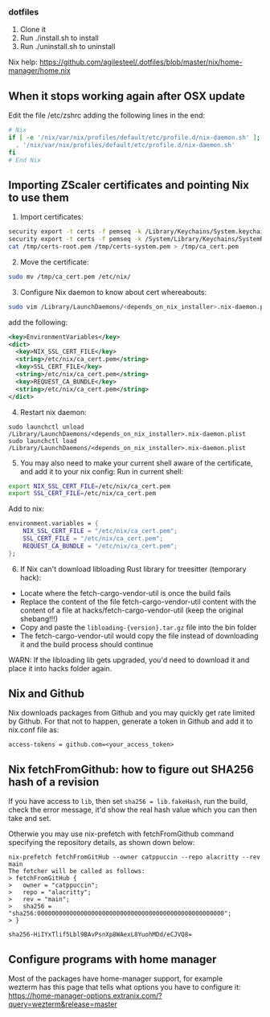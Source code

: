 ### dotfiles

1. Clone it
2. Run ./install.sh to install
3. Run ./uninstall.sh to uninstall

Nix help:
https://github.com/agilesteel/.dotfiles/blob/master/nix/home-manager/home.nix

## When it stops working again after OSX update

Edit the file /etc/zshrc adding the following lines in the end:

```bash
# Nix
if [ -e '/nix/var/nix/profiles/default/etc/profile.d/nix-daemon.sh' ]; then
  . '/nix/var/nix/profiles/default/etc/profile.d/nix-daemon.sh'
fi
# End Nix
```

## Importing ZScaler certificates and pointing Nix to use them

1. Import certificates:
```bash
security export -t certs -f pemseq -k /Library/Keychains/System.keychain -o /tmp/certs-system.pem
security export -t certs -f pemseq -k /System/Library/Keychains/SystemRootCertificates.keychain -o /tmp/certs-root.pem
cat /tmp/certs-root.pem /tmp/certs-system.pem > /tmp/ca_cert.pem
```

2. Move the certificate:
```bash
sudo mv /tmp/ca_cert.pem /etc/nix/
```

3. Configure Nix daemon to know about cert whereabouts:
```bash
sudo vim /Library/LaunchDaemons/<depends_on_nix_installer>.nix-daemon.plist
```
add the following:
```xml
<key>EnvironmentVariables</key>
<dict>
  <key>NIX_SSL_CERT_FILE</key>
  <string>/etc/nix/ca_cert.pem</string>
  <key>SSL_CERT_FILE</key>
  <string>/etc/nix/ca_cert.pem</string>
  <key>REQUEST_CA_BUNDLE</key>
  <string>/etc/nix/ca_cert.pem</string>
</dict>
```

4. Restart nix daemon:
```
sudo launchctl unload /Library/LaunchDaemons/<depends_on_nix_installer>.nix-daemon.plist
sudo launchctl load /Library/LaunchDaemons/<depends_on_nix_installer>.nix-daemon.plist
```

5. You may also need to make your current shell aware of the certificate, and add it to your nix config:
Run in current shell:
```bash
export NIX_SSL_CERT_FILE=/etc/nix/ca_cert.pem
export SSL_CERT_FILE=/etc/nix/ca_cert.pem
```

Add to nix:
```nix
environment.variables = {
    NIX_SSL_CERT_FILE = "/etc/nix/ca_cert.pem";
    SSL_CERT_FILE = "/etc/nix/ca_cert.pem";
    REQUEST_CA_BUNDLE = "/etc/nix/ca_cert.pem";
};
```

6. If Nix can't download libloading Rust library for treesitter (temporary hack):
* Locate where the fetch-cargo-vendor-util is once the build fails
* Replace the content of the file fetch-cargo-vendor-util content with the content of a file at hacks/fetch-cargo-vendor-util (keep the original shebang!!!)
* Copy and paste the `libloading-{version}.tar.gz` file into the bin folder
* The fetch-cargo-vendor-util would copy the file instead of downloading it and the build process should continue

WARN: If the libloading lib gets upgraded, you'd need to download it and place it into hacks folder again.

## Nix and Github

Nix downloads packages from Github and you may quickly get rate limited by Github.
For that not to happen, generate a token in Github and add it to nix.conf file as:

```
access-tokens = github.com=<your_access_token>
```

## Nix fetchFromGithub: how to figure out SHA256 hash of a revision

If you have access to `lib`, then set `sha256 = lib.fakeHash`, run the build, check the error message, it'd show the real hash value which you can then take and set.

Otherwie you may use nix-prefetch with fetchFromGithub command specifying the repository details, as shown down below:

```
nix-prefetch fetchFromGitHub --owner catppuccin --repo alacritty --rev main
The fetcher will be called as follows:
> fetchFromGitHub {
>   owner = "catppuccin";
>   repo = "alacritty";
>   rev = "main";
>   sha256 = "sha256:0000000000000000000000000000000000000000000000000000";
> }

sha256-HiIYxTlif5Lbl9BAvPsnXp8WAexL8YuohMDd/eCJVQ8=
```

## Configure programs with home manager

Most of the packages have home-manager support, for example \
wezterm has this page that tells what options you have to configure it: \
https://home-manager-options.extranix.com/?query=wezterm&release=master

